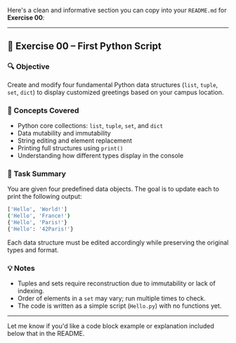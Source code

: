 Here's a clean and informative section you can copy into your `README.md` for **Exercise 00**:

---

## 📘 Exercise 00 – First Python Script

### 🔍 Objective

Create and modify four fundamental Python data structures (`list`, `tuple`, `set`, `dict`) to display customized greetings based on your campus location.

### 🧠 Concepts Covered

* Python core collections: `list`, `tuple`, `set`, and `dict`
* Data mutability and immutability
* String editing and element replacement
* Printing full structures using `print()`
* Understanding how different types display in the console

### 🧪 Task Summary

You are given four predefined data objects. The goal is to update each to print the following output:

```bash
['Hello', 'World!']
('Hello', 'France!')
{'Hello', 'Paris!'}
{'Hello': '42Paris!'}
```

Each data structure must be edited accordingly while preserving the original types and format.

### 💡 Notes

* Tuples and sets require reconstruction due to immutability or lack of indexing.
* Order of elements in a `set` may vary; run multiple times to check.
* The code is written as a simple script (`Hello.py`) with no functions yet.

---

Let me know if you'd like a code block example or explanation included below that in the README.

